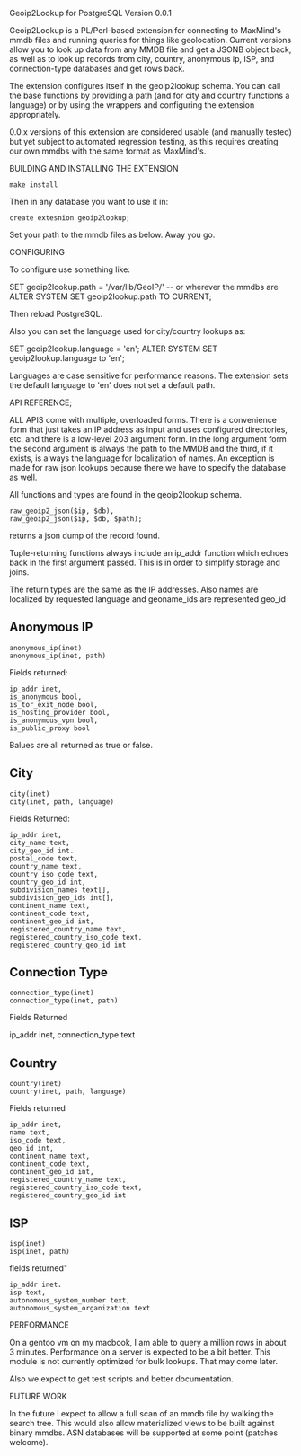 Geoip2Lookup for PostgreSQL
Version 0.0.1

Geoip2Lookup is a PL/Perl-based extension for connecting to MaxMind's 
mmdb files and running queries for things like geolocation.  Current versions
allow you to look up data from any MMDB file and get a JSONB object back,
as well as to look up records from city, country, anonymous ip, ISP, and
connection-type databases and get rows back.

The extension configures itself in the geoip2lookup schema.  You can call the
base functions by providing a path (and for city and country functions a
language) or by using the wrappers and configuring the extension appropriately.

0.0.x versions of this extension are considered usable (and manually tested) but
yet subject to automated regression testing, as this requires creating our own
mmdbs with the same format as MaxMind's.

BUILDING AND INSTALLING THE EXTENSION

    make install

Then in any database you want to use it in:

    create extesnion geoip2lookup;

Set your path to the mmdb files as below.  Away you go.

CONFIGURING

To configure use something like:

SET geoip2lookup.path = '/var/lib/GeoIP/' -- or wherever the mmdbs are
ALTER SYSTEM SET geoip2lookup.path TO CURRENT;

Then reload PostgreSQL.

Also you can set the language used for city/country lookups as:

SET geoip2lookup.language = 'en';
ALTER SYSTEM SET geoip2lookup.language to 'en';

Languages are case sensitive for performance reasons.  The extension sets
the default language to 'en' does not set a default path.

API REFERENCE;

ALL APIS come with multiple, overloaded forms.  There is a convenience form that
just takes an IP address as input and uses configured directories, etc. and there
is a low-level 203 argument form. In the long argument form the second argument
is always the path to the MMDB and the third, if it exists, is always the language
for localization of names.  An exception is made for raw json lookups because there
we have to specify the database as well.

All functions and types are found in the geoip2lookup schema.

    raw_geoip2_json($ip, $db),
    raw_geoip2_json($ip, $db, $path);

returns a json dump of the record found.

Tuple-returning functions always include an ip_addr function which echoes back in
the first argument passed.  This is in order to simplify storage and joins.

The return types are the same as the IP addresses.   Also names are localized by
requested language and geoname_ids are represented geo_id

Anonymous IP
-------------

    anonymous_ip(inet)
    anonymous_ip(inet, path)

Fields returned:

    ip_addr inet,
    is_anonymous bool,
    is_tor_exit_node bool,
    is_hosting_provider bool,
    is_anonymous_vpn bool,
    is_public_proxy bool

Balues are all returned as true or false.

City
-----

    city(inet)
    city(inet, path, language)

Fields Returned:

    ip_addr inet,
    city_name text,
    city_geo_id int.
    postal_code text,
    country_name text,
    country_iso_code text,
    country_geo_id int,
    subdivision_names text[],
    subdivision_geo_ids int[],
    continent_name text,
    continent_code text,
    continent_geo_id int,
    registered_country_name text,
    registered_country_iso_code text,
    registered_country_geo_id int 

Connection Type
---------------

    connection_type(inet)
    connection_type(inet, path)

Fields Returned

   ip_addr inet,
   connection_type text

Country
-------

    country(inet)
    country(inet, path, language)

Fields returned

    ip_addr inet,
    name text,
    iso_code text,
    geo_id int,
    continent_name text,
    continent_code text,
    continent_geo_id int,
    registered_country_name text,
    registered_country_iso_code text,
    registered_country_geo_id int 


ISP
----

    isp(inet)
    isp(inet, path)

fields returned"

    ip_addr inet.
    isp text,
    autonomous_system_number text,
    autonomous_system_organization text

PERFORMANCE

On a gentoo vm on my macbook, I am able to query a million rows in about 3
minutes.  Performance on a server is expected to be a bit better.  This module
is not currently optimized for bulk lookups.  That may come later.

Also we expect to get test scripts and better documentation. 

FUTURE WORK

In the future I expect to allow a full scan of an mmdb file by walking the
search tree.   This would also allow materialized views to be built against
binary mmdbs. ASN databases will be supported at some point (patches welcome).
